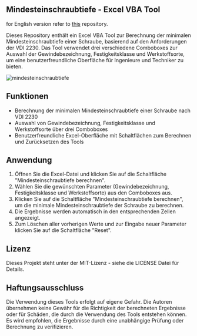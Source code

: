 
## Mindesteinschraubtiefe - Excel VBA Tool
for English version refer to [this](https://github.com/doughtyphilipe/Minimum-Embedment-Depth) repository.

Dieses Repository enthält ein Excel VBA Tool zur Berechnung der minimalen Mindesteinschraubtiefe einer Schraube, basierend auf den Anforderungen der VDI 2230. Das Tool verwendet drei verschiedene Comboboxes zur Auswahl der Gewindebezeichnung, Festigkeitsklasse und Werkstoffsorte, um eine benutzerfreundliche Oberfläche für Ingenieure und Techniker zu bieten.

![mindesteinschraubtiefe](https://user-images.githubusercontent.com/123315352/224512103-392eccf3-a3e3-41fb-bc78-750aa2c7dfbb.gif)


## Funktionen
* Berechnung der minimalen Mindesteinschraubtiefe einer Schraube nach VDI 2230
* Auswahl von Gewindebezeichnung, Festigkeitsklasse und Werkstoffsorte über drei Comboboxes
* Benutzerfreundliche Excel-Oberfläche mit Schaltflächen zum Berechnen und Zurücksetzen des Tools

## Anwendung
1. Öffnen Sie die Excel-Datei und klicken Sie auf die Schaltfläche "Mindesteinschraubtiefe berechnen".
2. Wählen Sie die gewünschten Parameter (Gewindebezeichnung, Festigkeitsklasse und Werkstoffsorte) aus den Comboboxes aus.
3. Klicken Sie auf die Schaltfläche "Mindesteinschraubtiefe berechnen", um die minimale Mindesteinschraubtiefe der Schraube zu berechnen.
4. Die Ergebnisse werden automatisch in den entsprechenden Zellen angezeigt.
5. Zum Löschen aller vorherigen Werte und zur Eingabe neuer Parameter klicken Sie auf die Schaltfläche "Reset".

## Lizenz
Dieses Projekt steht unter der MIT-Lizenz - siehe die LICENSE Datei für Details.

## Haftungsausschluss
Die Verwendung dieses Tools erfolgt auf eigene Gefahr. Die Autoren übernehmen keine Gewähr für die Richtigkeit der berechneten Ergebnisse oder für Schäden, die durch die Verwendung des Tools entstehen können. Es wird empfohlen, die Ergebnisse durch eine unabhängige Prüfung oder Berechnung zu verifizieren.

